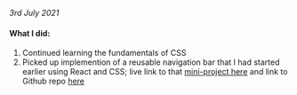 *3rd July 2021*

#### What I did:
1. Continued learning the fundamentals of CSS
2. Picked up implemention of a reusable navigation bar that I had started earlier using React and CSS; live link to that [mini-project here](https://reusable-react-nav-bar.netlify.app/ "NavBar") and link to Github repo [here](https://github.com/GithakaMbui/reusable-react-nav-bar "Github repo")

